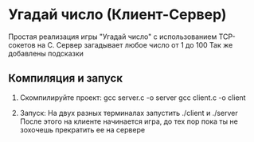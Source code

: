 # Угадай число (Клиент-Сервер)

Простая реализация игры "Угадай число" с использованием TCP-сокетов на C.
Сервер загадывает любое число от 1 до 100
Так же добавлены подсказки

## Компиляция и запуск

1. Скомпилируйте проект:
gcc server.c -o server
gcc client.c -o client

2. Запуск:
На двух разных терминалах запустить ./client и ./server
После этого на клиенте начинается игра, до тех пор пока ты не зохочешь прекратить ее на сервере
